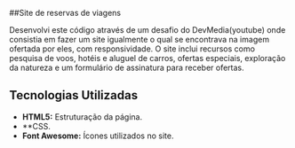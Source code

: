 
##Site de reservas de viagens

Desenvolvi este código através de um desafio do 
DevMedia(youtube) onde consistia em fazer um site igualmente o qual se encontrava na imagem ofertada por eles, com responsividade. O site inclui recursos como pesquisa de voos, hotéis e aluguel de carros, ofertas especiais, exploração da natureza e um formulário de assinatura para receber ofertas.


## Tecnologias Utilizadas

- **HTML5:** Estruturação da página.
- **CSS.
- **Font Awesome:** Ícones utilizados no site.


